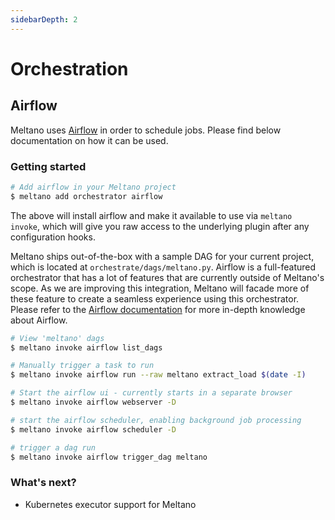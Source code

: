 ```yaml
---
sidebarDepth: 2
---
```


# Orchestration

## Airflow

Meltano uses [Airflow](https://apache.airflow.org) in order to schedule jobs. Please find below documentation on how it can be used.

### Getting started


```bash
# Add airflow in your Meltano project
$ meltano add orchestrator airflow
```

The above will install airflow and make it available to use via `meltano invoke`, which will give you raw access to the underlying plugin after any configuration hooks.

Meltano ships out-of-the-box with a sample DAG for your current project, which is located at `orchestrate/dags/meltano.py`.
Airflow is a full-featured orchestrator that has a lot of features that are currently outside of Meltano's scope. As we are improving this integration, Meltano will facade more of these feature to create a seamless experience using this orchestrator. Please refer to the [Airflow documentation](https://airflow.apache.org/) for more in-depth knowledge about Airflow.

```bash
# View 'meltano' dags
$ meltano invoke airflow list_dags

# Manually trigger a task to run
$ meltano invoke airflow run --raw meltano extract_load $(date -I)

# Start the airflow ui - currently starts in a separate browser
$ meltano invoke airflow webserver -D

# start the airflow scheduler, enabling background job processing
$ meltano invoke airflow scheduler -D

# trigger a dag run
$ meltano invoke airflow trigger_dag meltano
```

### What's next?

  - Kubernetes executor support for Meltano
